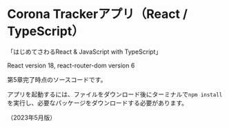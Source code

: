 # Corona Trackerアプリ（React / TypeScript）
「はじめてさわるReact & JavaScript with TypeScript」

React version 18, react-router-dom version 6

第5章完了時点のソースコードです。

アプリを起動するには、ファイルをダウンロード後にターミナルで`npm install`を実行し、必要なパッケージをダウンロードする必要があります。

（2023年5月版）